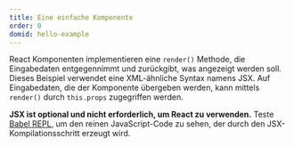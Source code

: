 ```yaml
---
title: Eine einfache Komponente
order: 0
domid: hello-example
---
```


React Komponenten implementieren eine `render()` Methode, die Eingabedaten entgegennimmt und zurückgibt, was angezeigt werden soll. Dieses Beispiel verwendet eine XML-ähnliche Syntax namens JSX. Auf Eingabedaten, die der Komponente übergeben werden, kann mittels `render()` durch `this.props` zugegriffen werden.

**JSX ist optional und nicht erforderlich, um React zu verwenden.** Teste [Babel REPL](babel://es5-syntax-example), um den reinen JavaScript-Code zu sehen, der durch den JSX-Kompilationsschritt erzeugt wird.
